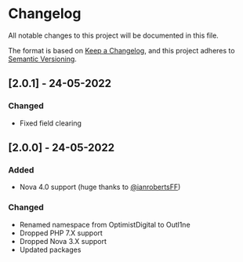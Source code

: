 # Changelog

All notable changes to this project will be documented in this file.

The format is based on [Keep a Changelog](https://keepachangelog.com/en/1.0.0/),
and this project adheres to [Semantic Versioning](https://semver.org/spec/v2.0.0.html).

## [2.0.1] - 24-05-2022

### Changed

- Fixed field clearing

## [2.0.0] - 24-05-2022

### Added

- Nova 4.0 support (huge thanks to [@ianrobertsFF](https://github.com/ianrobertsFF))

### Changed

- Renamed namespace from OptimistDigital to Outl1ne
- Dropped PHP 7.X support
- Dropped Nova 3.X support
- Updated packages
